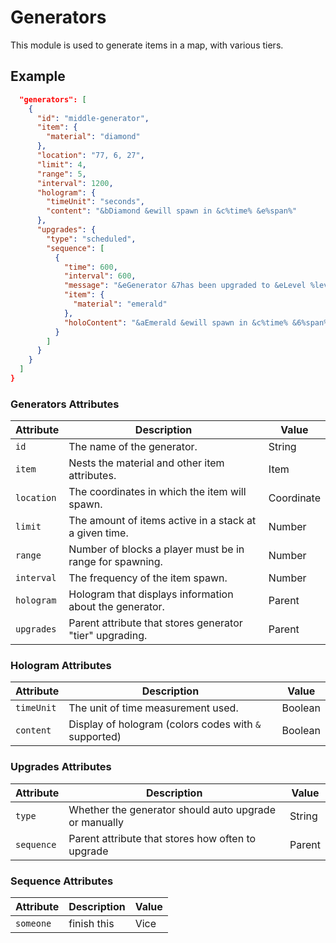 # Generators

This module is used to generate items in a map, with various tiers.

## Example

```json
  "generators": [
    {
      "id": "middle-generator",
      "item": {
        "material": "diamond"
      },
      "location": "77, 6, 27",
      "limit": 4,
      "range": 5,
      "interval": 1200,
      "hologram": {
        "timeUnit": "seconds",
        "content": "&bDiamond &ewill spawn in &c%time% &e%span%"
      },
      "upgrades": {
        "type": "scheduled",
        "sequence": [
          {
            "time": 600,
            "interval": 600,
            "message": "&eGenerator &7has been upgraded to &eLevel %level%!",
            "item": {
              "material": "emerald"
            },
            "holoContent": "&aEmerald &ewill spawn in &c%time% &6%span%"
          }
        ]
      }
    }
  ]
}
```

### Generators Attributes

| Attribute  | Description                                              | Value      |
|------------|----------------------------------------------------------|------------|
| `id`       | The name of the generator.                               | String     |
| `item`     | Nests the material and other item attributes.            | Item       |
| `location` | The coordinates in which the item will spawn.            | Coordinate |
| `limit`    | The amount of items active in a stack at a given time.   | Number     |
| `range`    | Number of blocks a player must be in range for spawning. | Number     |
| `interval` | The frequency of the item spawn.                         | Number     |
| `hologram` | Hologram that displays information about the generator.  | Parent     |
| `upgrades` | Parent attribute that stores generator "tier" upgrading. | Parent     |

### Hologram Attributes

| Attribute    | Description                                              | Value      |
|--------------|----------------------------------------------------------|------------|
| `timeUnit`   | The unit of time measurement used.                       | Boolean    |
| `content`    | Display of hologram (colors codes with `&` supported)    | Boolean    |

### Upgrades Attributes

| Attribute     | Description                                              | Value      |
|---------------|----------------------------------------------------------|------------|
| `type`        | Whether the generator should auto upgrade or manually    | String     |
| `sequence`    | Parent attribute that stores how often to upgrade        | Parent     |


### Sequence Attributes

| Attribute     | Description                                              | Value      |
|---------------|----------------------------------------------------------|------------|
| `someone`     | finish this                                              | Vice       |
